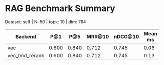 # RAG Benchmark Summary
Dataset: self | N: 50 | topk: 10 | dim: 784

| Backend | P@1 | P@5 | MRR@10 | nDCG@10 | Mean ms | P95 ms |
|---------|-----|-----|--------|---------|---------|--------|
| vec | 0.600 | 0.840 | 0.712 | 0.745 | 0.06 | 0.08 |
| vec_tmd_rerank | 0.600 | 0.840 | 0.712 | 0.745 | 0.13 | 0.16 |